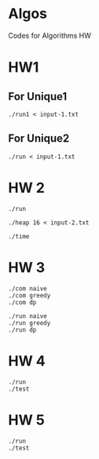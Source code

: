 # Algos
Codes for Algorithms HW

# HW1 

## For Unique1
```
./run1 < input-1.txt
```

## For Unique2
```
./run < input-1.txt
```

# HW 2
```
./run
```

```
./heap 16 < input-2.txt 
```

```
./time
```
# HW 3

```
./com naive
./com greedy
./com dp

./run naive
./run greedy
./run dp
```

# HW 4

```
./run
./test
```

# HW 5

```
./run
./test
```
